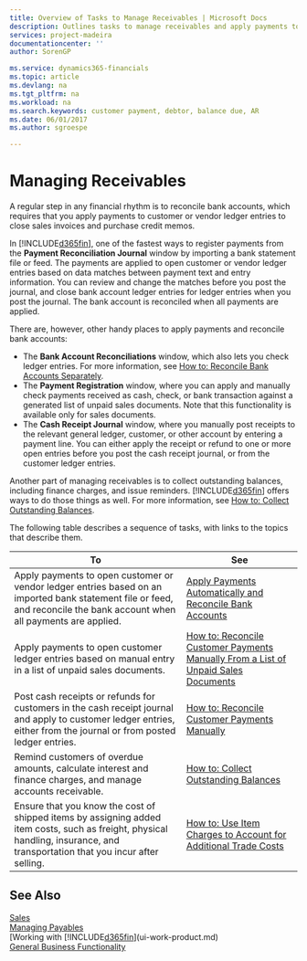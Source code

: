 ```yaml
---
title: Overview of Tasks to Manage Receivables | Microsoft Docs
description: Outlines tasks to manage receivables and apply payments to customer or vendor ledger entries.
services: project-madeira
documentationcenter: ''
author: SorenGP

ms.service: dynamics365-financials
ms.topic: article
ms.devlang: na
ms.tgt_pltfrm: na
ms.workload: na
ms.search.keywords: customer payment, debtor, balance due, AR
ms.date: 06/01/2017
ms.author: sgroespe

---
```

# Managing Receivables
A regular step in any financial rhythm is to reconcile bank accounts, which requires that you apply payments to customer or vendor ledger entries to close sales invoices and purchase credit memos.  

In [!INCLUDE[d365fin](includes/d365fin_md.md)], one of the fastest ways to register payments from the **Payment Reconciliation Journal** window by importing a bank statement file or feed. The payments are applied to open customer or vendor ledger entries based on data matches between payment text and entry information. You can review and change the matches before you post the journal, and close bank account ledger entries for ledger entries when you post the journal. The bank account is reconciled when all payments are applied.

There are, however, other handy places to apply payments and reconcile bank accounts:  

* The **Bank Account Reconciliations** window, which also lets you check ledger entries. For more information, see [How to: Reconcile Bank Accounts Separately](bank-how-reconcile-bank-accounts-separately.md).  
* The **Payment Registration** window, where you can apply and manually check payments received as cash, check, or bank transaction against a generated list of unpaid sales documents. Note that this functionality is available only for sales documents.  
* The **Cash Receipt Journal** window, where you manually post receipts to the relevant general ledger, customer, or other account by entering a payment line. You can either apply the receipt or refund to one or more open entries before you post the cash receipt journal, or from the customer ledger entries.  

Another part of managing receivables is to collect outstanding balances, including finance charges, and issue reminders. [!INCLUDE[d365fin](includes/d365fin_md.md)] offers ways to do those things as well. For more information, see [How to: Collect Outstanding Balances](receivables-collect-outstanding-balances.md).  

The following table describes a sequence of tasks, with links to the topics that describe them.  

| To | See |
| --- | --- |
| Apply payments to open customer or vendor ledger entries based on an imported bank statement file or feed, and reconcile the bank account when all payments are applied. |[Apply Payments Automatically and Reconcile Bank Accounts](receivables-apply-payments-auto-reconcile-bank-accounts.md) |
| Apply payments to open customer ledger entries based on manual entry in a list of unpaid sales documents. |[How to: Reconcile Customer Payments Manually From a List of Unpaid Sales Documents](receivables-how-reconcile-customer-payments-list-unpaid-sales-documents.md) |
| Post cash receipts or refunds for customers in the cash receipt journal and apply to customer ledger entries, either from the journal or from posted ledger entries. |[How to: Reconcile Customer Payments Manually](receivables-how-apply-sales-transactions-manually.md) |
| Remind customers of overdue amounts, calculate interest and finance charges, and manage accounts receivable. |[How to: Collect Outstanding Balances](receivables-collect-outstanding-balances.md) |
|Ensure that you know the cost of shipped items by assigning added item costs, such as freight, physical handling, insurance, and transportation that you incur after selling.|[How to: Use Item Charges to Account for Additional Trade Costs](payables-how-assign-item-charges.md)|
## See Also
[Sales](sales-manage-sales.md)  
[Managing Payables](payables-manage-payables.md)  
[Working with [!INCLUDE[d365fin](includes/d365fin_md.md)](ui-work-product.md)  
[General Business Functionality](ui-across-business-areas.md)

